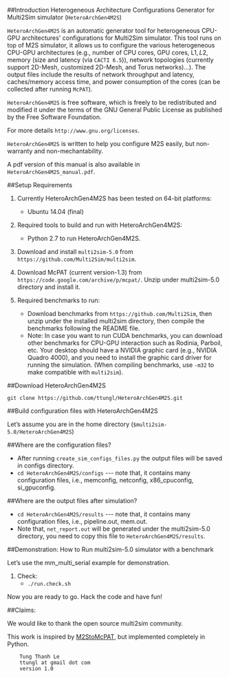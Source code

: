 ##Introduction
Heterogeneous Architecture Configurations Generator for Multi2Sim simulator (`HeteroArchGen4M2S`) 

`HeteroArchGen4M2S` is an automatic generator tool for heterogeneous CPU-GPU architectures' configurations for Multi2Sim simulator. This tool runs on top of M2S simulator, it allows us to configure the various heterogeneous CPU-GPU architectures (e.g., number of CPU cores, GPU cores, L1$, L2$, memory (size and latency (via `CACTI 6.5`)), network topologies (currently support 2D-Mesh, customized 2D-Mesh, and Torus networks)...). The output files include the results of network throughput and latency, caches/memory access time, and power consumption of the cores (can be collected after running `McPAT`).

`HeteroArchGen4M2S` is free software, which is freely to be redistributed and modified it under the terms of the GNU General Public License as published by the Free Software Foundation.

For more details `http://www.gnu.org/licenses`.

`HeteroArchGen4M2S` is written to help you configure M2S 
easily, but non-warranty and non-mechantability.

A pdf version of this manual is also available in `HeteroArchGen4M2S_manual.pdf`.


##Setup Requirements

1. Currently HeteroArchGen4M2S has been tested on 64-bit platforms:

	* Ubuntu 14.04 (final)

2. Required tools to build and run with HeteroArchGen4M2S:

	* Python 2.7 to run HeteroArchGen4M2S.

3. Download and install `multi2sim-5.0` from `https://github.com/Multi2Sim/multi2sim`. 

4. Download McPAT (current version-1.3) from `https://code.google.com/archive/p/mcpat/`. Unzip under multi2sim-5.0 directory and install it.

5. Required benchmarks to run:
	* Download benchmarks from `https://github.com/Multi2Sim`, then unzip under the installed multi2sim directory, then compile the benchmarks following the README file.
	* Note: In case you want to run CUDA benchmarks, you can download other benchmarks for CPU-GPU interaction such as Rodinia, Parboil, etc. Your desktop should have a NVIDIA graphic card (e.g., NVIDIA Quadro 4000), and you need to install the graphic card driver for running the simulation. (When compiling benchmarks, use `-m32` to make compatible with `multi2sim`). 

##Download HeteroArchGen4M2S

	git clone https://github.com/ttungl/HeteroArchGen4M2S.git


##Build configuration files with HeteroArchGen4M2S

Let’s assume you are in the home directory (`$multi2sim-5.0/HeteroArchGen4M2S`)

##Where are the configuration files?
* After running `create_sim_configs_files.py` the output files will be saved in configs directory.
* `cd HeteroArchGen4M2S/configs`	--- note that, it contains many configuration files, i.e., memconfig, netconfig, x86_cpuconfig, si_gpuconfig.

##Where are the output files after simulation?
* `cd HeteroArchGen4M2S/results`	--- note that, it contains many configuration files, i.e., pipeline.out, mem.out.
* Note that, `net_report.out` will be generated under the multi2sim-5.0 directory, you need to copy this file to `HeteroArchGen4M2S/results`.

##Demonstration: How to Run multi2sim-5.0 simulator with a benchmark

Let’s use the mm_multi_serial example for demonstration.

1.	Check:
	* `./run.check.sh`
	

Now you are ready to go. Hack the code and have fun!

##Claims:

We would like to thank the open source multi2sim community.

This work is inspired by [M2StoMcPAT](http://www.ece.umd.edu/~cserafy1/index.htm), but implemented completely in Python. 

		Tung Thanh Le
		ttungl at gmail dot com
		version 1.0

